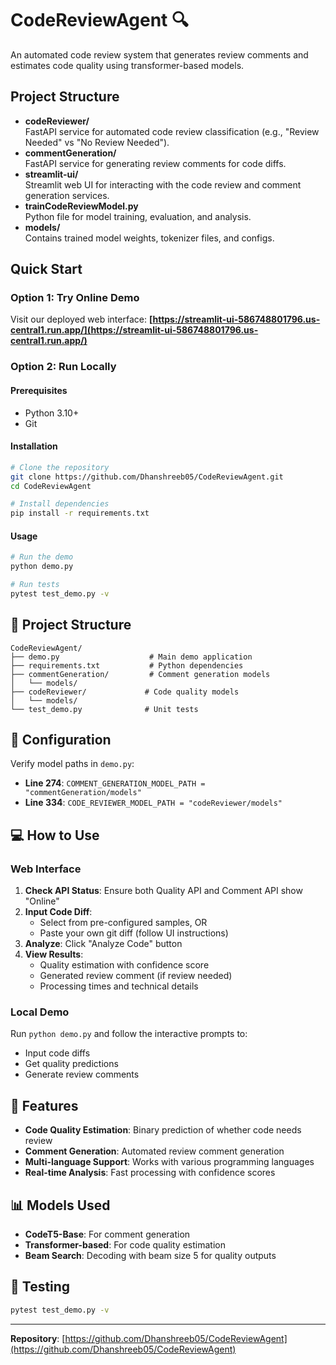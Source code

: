 # CodeReviewAgent 🔍

An automated code review system that generates review comments and estimates code quality using transformer-based models.

## Project Structure

- **codeReviewer/**  
  FastAPI service for automated code review classification (e.g., "Review Needed" vs "No Review Needed").
- **commentGeneration/**  
  FastAPI service for generating review comments for code diffs.
- **streamlit-ui/**  
  Streamlit web UI for interacting with the code review and comment generation services.
- **trainCodeReviewModel.py**  
  Python file for model training, evaluation, and analysis.
- **models/**  
  Contains trained model weights, tokenizer files, and configs.


## Quick Start

### Option 1: Try Online Demo
Visit our deployed web interface: **[https://streamlit-ui-586748801796.us-central1.run.app/](https://streamlit-ui-586748801796.us-central1.run.app/)**

### Option 2: Run Locally

#### Prerequisites
- Python 3.10+
- Git

#### Installation
```bash
# Clone the repository
git clone https://github.com/Dhanshreeb05/CodeReviewAgent.git
cd CodeReviewAgent

# Install dependencies
pip install -r requirements.txt
```

#### Usage
```bash
# Run the demo
python demo.py

# Run tests
pytest test_demo.py -v
```

## 📁 Project Structure
```
CodeReviewAgent/
├── demo.py                    # Main demo application
├── requirements.txt           # Python dependencies
├── commentGeneration/         # Comment generation models
│   └── models/
├── codeReviewer/             # Code quality models
│   └── models/
└── test_demo.py              # Unit tests
```

## 🔧 Configuration
Verify model paths in `demo.py`:
- **Line 274**: `COMMENT_GENERATION_MODEL_PATH = "commentGeneration/models"`
- **Line 334**: `CODE_REVIEWER_MODEL_PATH = "codeReviewer/models"`

## 💻 How to Use

### Web Interface
1. **Check API Status**: Ensure both Quality API and Comment API show "Online"
2. **Input Code Diff**: 
   - Select from pre-configured samples, OR
   - Paste your own git diff (follow UI instructions)
3. **Analyze**: Click "Analyze Code" button
4. **View Results**:
   - Quality estimation with confidence score
   - Generated review comment (if review needed)
   - Processing times and technical details

### Local Demo
Run `python demo.py` and follow the interactive prompts to:
- Input code diffs
- Get quality predictions
- Generate review comments

## 🎯 Features
- **Code Quality Estimation**: Binary prediction of whether code needs review
- **Comment Generation**: Automated review comment generation
- **Multi-language Support**: Works with various programming languages
- **Real-time Analysis**: Fast processing with confidence scores

## 📊 Models Used
- **CodeT5-Base**: For comment generation
- **Transformer-based**: For code quality estimation
- **Beam Search**: Decoding with beam size 5 for quality outputs

## 🧪 Testing
```bash
pytest test_demo.py -v
```
---

**Repository**: [https://github.com/Dhanshreeb05/CodeReviewAgent](https://github.com/Dhanshreeb05/CodeReviewAgent)
